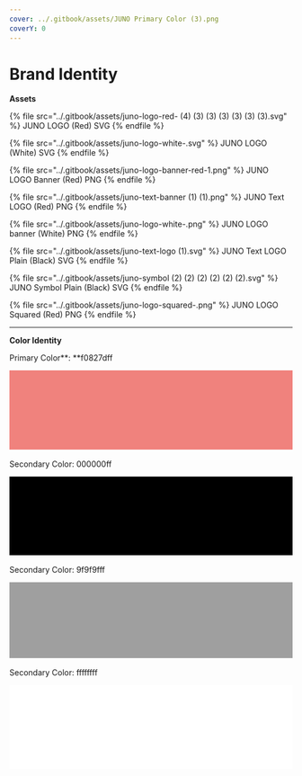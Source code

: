 ```yaml
---
cover: ../.gitbook/assets/JUNO Primary Color (3).png
coverY: 0
---
```


# Brand Identity

**Assets**

{% file src="../.gitbook/assets/juno-logo-red- (4) (3) (3) (3) (3) (3) (3).svg" %}
JUNO LOGO (Red) SVG
{% endfile %}

{% file src="../.gitbook/assets/juno-logo-white-.svg" %}
JUNO LOGO (White) SVG
{% endfile %}

{% file src="../.gitbook/assets/juno-logo-banner-red-1.png" %}
JUNO LOGO Banner (Red) PNG
{% endfile %}

{% file src="../.gitbook/assets/juno-text-banner (1) (1).png" %}
JUNO Text LOGO (Red) PNG
{% endfile %}

{% file src="../.gitbook/assets/juno-logo-white-.png" %}
JUNO LOGO banner (White) PNG
{% endfile %}

{% file src="../.gitbook/assets/juno-text-logo (1).svg" %}
JUNO Text LOGO Plain (Black) SVG
{% endfile %}

{% file src="../.gitbook/assets/juno-symbol (2) (2) (2) (2) (2) (2).svg" %}
JUNO Symbol Plain (Black) SVG
{% endfile %}

{% file src="../.gitbook/assets/juno-logo-squared-.png" %}
JUNO LOGO Squared (Red) PNG
{% endfile %}

****

**Color Identity**

Primary Color**: **f0827dff

![](<../.gitbook/assets/juno-primary-color (1) (1) (1) (1) (1) (1) (1).png>)

Secondary Color: 000000ff

![](../.gitbook/assets/juno-secondary-color-black-.png)

Secondary Color: 9f9f9fff

![](../.gitbook/assets/juno-secondary-color-grey-.png)

Secondary Color: ffffffff

![](../.gitbook/assets/juno-secondary-color-white-.png)

